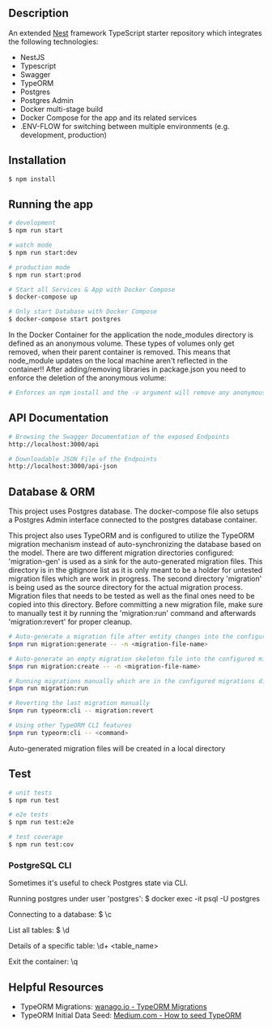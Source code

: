 ## Description
An extended [Nest](https://github.com/nestjs/nest) framework TypeScript starter repository which integrates the following technologies:

<ul>
<li>NestJS</li>
<li>Typescript</li>
<li>Swagger</li>
<li>TypeORM</li>
<li>Postgres</li>
<li>Postgres Admin</li>
<li>Docker multi-stage build</li>
<li>Docker Compose for the app and its related services</li>
<li>.ENV-FLOW for switching between multiple environments (e.g. development, production)</li>
</ul>

## Installation

```bash
$ npm install
```

## Running the app

```bash
# development
$ npm run start

# watch mode
$ npm run start:dev

# production mode
$ npm run start:prod

# Start all Services & App with Docker Compose
$ docker-compose up

# Only start Database with Docker Compose
$ docker-compose start postgres
```

In the Docker Container for the application the node_modules directory is defined as an anonymous volume. These types 
of volumes only get removed, when their parent container is removed. This means that node_module updates on the
local machine aren't reflected in the container!!
After adding/removing libraries in package.json you need to enforce the deletion of the anonymous volume:
```bash
# Enforces an npm install and the -v argument will remove any anonymous volumes and create them again


```
## API Documentation
```bash
# Browsing the Swagger Documentation of the exposed Endpoints
http://localhost:3000/api

# Downloadable JSON File of the Endpoints
http://localhost:3000/api-json
```

## Database & ORM

This project uses Postgres database. The docker-compose file also setups a Postgres Admin interface connected to the 
postgres database container.

This project also uses TypeORM and is configured to utilize the TypeORM migration mechanism instead of auto-synchronizing 
the database based on the model.
There are two different migration directories configured: 'migration-gen' is used as a sink for the auto-generated 
migration files. This directory is in the gitignore list as it is only meant to be a holder for untested migration files 
which are work in progress. The second directory 'migration' is being used as the source directory for the actual 
migration process. Migration files that needs to be tested as well as the final ones need to be copied into
this directory. Before committing a new migration file, make sure to manually test it by running the 'migration:run' 
command and afterwards 'migration:revert' for proper cleanup.

```bash
# Auto-generate a migration file after entity changes into the configured migration-gen file directory
$npm run migration:generate -- -n <migration-file-name>

# Auto-generate an empty migration skeleton file into the configured migration-gen file directory
$npm run migration:create -- -n <migration-file-name>

# Running migrations manually which are in the configured migrations directory
$npm run migration:run

# Reverting the last migration manually
$npm run typeorm:cli -- migration:revert

# Using other TypeORM CLI features
$npm run typeorm:cli -- <command>

```
Auto-generated migration files will be created in a local directory


## Test

```bash
# unit tests
$ npm run test

# e2e tests
$ npm run test:e2e

# test coverage
$ npm run test:cov
```

### PostgreSQL CLI

Sometimes it's useful to check Postgres state via CLI.

Running postgres under user 'postgres':
$ docker exec -it <db-container-name> psql -U postgres

Connecting to a database:
$ \c <databaseName>

List all tables:
$ \d

Details of a specific table:
\d+ <table_name>

Exit the container:
\q

## Helpful Resources

<ul>
<li>TypeORM Migrations: <a href="https://wanago.io/2019/01/28/typeorm-migrations-postgres/">wanago.io - TypeORM Migrations</a> </li>
<li>TypeORM Initial Data Seed: <a href="https://medium.com/@bansalsushil_34403/how-to-seed-typeorm-d9637a5948cc">Medium.com - How to seed TypeORM</a> </li>
</ul>
